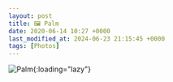```yaml
---
layout: post
title: 🖼️ Palm
date: 2020-06-14 10:27 +0000
last_modified_at: 2024-06-23 21:15:45 +0000
tags: [Photos]
---
```


![Palm](//i.chenna.me/photos/prod/2020-06-14_10_27_07.jpg){:loading="lazy"}
